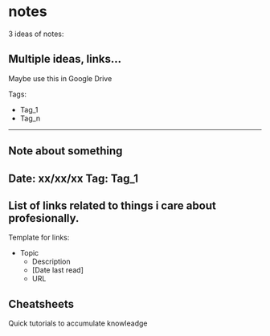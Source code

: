 # notes

3 ideas of notes: 

## Multiple ideas, links...

Maybe use this in Google Drive

Tags:

* Tag_1
* Tag_n

---
Note about something
---
Date: xx/xx/xx
Tag: Tag_1
---

## List of links related to things i care about profesionally.

Template for links:

* Topic
	* Description
	* [Date last read]
	* URL

## Cheatsheets

Quick tutorials to accumulate knowleadge
